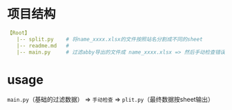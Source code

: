 # 项目结构
```yaml
【Root】
   |-- split.py    # 将name_xxxx.xlsx的文件按照站名分割成不同的sheet
   |-- readme.md   #
   |-- main.py     # 过滤abby导出的文件成 name_xxxx.xlsx => 然后手动检查错误

```

# usage
`main.py`（基础的过滤数据） => `手动检查` => `plit.py`（最终数据按sheet输出）
